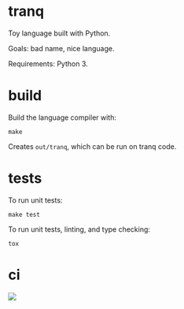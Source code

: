 # tranq

Toy language built with Python.

Goals: bad name, nice language.

Requirements: Python 3.

# build

Build the language compiler with:
```
make
```
Creates `out/tranq`, which can be run on tranq code.

# tests

To run unit tests:
```
make test
```

To run unit tests, linting, and type checking:
```
tox
```

# ci

[<img src="https://travis-ci.com/lcary/tranq.svg?branch=master">](https://travis-ci.com/lcary/tranq)
